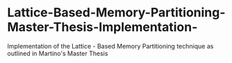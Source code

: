 # Lattice-Based-Memory-Partitioning-Master-Thesis-Implementation-
Implementation of the Lattice - Based Memory Partitioning technique as outlined in Martino's Master Thesis

